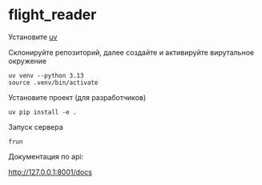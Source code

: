 # flight_reader

Установите [uv](https://docs.astral.sh/uv/getting-started/installation/) 

Склонируйте репозиторий, далее создайте и активируйте вирутальное окружение

```
uv venv --python 3.13
source .venv/bin/activate
```

Установите проект (для разработчиков)

```
uv pip install -e .
```

Запуск сервера

```
frun
```

Документация по api:

http://127.0.0.1:8001/docs


